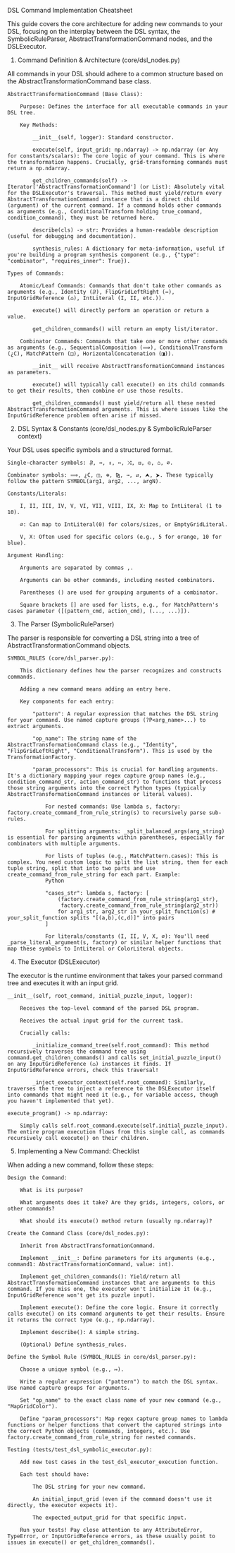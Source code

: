 DSL Command Implementation Cheatsheet

This guide covers the core architecture for adding new commands to your DSL, focusing on the interplay between the DSL syntax, the SymbolicRuleParser, AbstractTransformationCommand nodes, and the DSLExecutor.

1. Command Definition & Architecture (core/dsl_nodes.py)

All commands in your DSL should adhere to a common structure based on the AbstractTransformationCommand base class.

    AbstractTransformationCommand (Base Class):

        Purpose: Defines the interface for all executable commands in your DSL tree.

        Key Methods:

            __init__(self, logger): Standard constructor.

            execute(self, input_grid: np.ndarray) -> np.ndarray (or Any for constants/scalars): The core logic of your command. This is where the transformation happens. Crucially, grid-transforming commands must return a np.ndarray.

            get_children_commands(self) -> Iterator['AbstractTransformationCommand'] (or List): Absolutely vital for the DSLExecutor's traversal. This method must yield/return every AbstractTransformationCommand instance that is a direct child (argument) of the current command. If a command holds other commands as arguments (e.g., ConditionalTransform holding true_command, condition_command), they must be returned here.

            describe(cls) -> str: Provides a human-readable description (useful for debugging and documentation).

            synthesis_rules: A dictionary for meta-information, useful if you're building a program synthesis component (e.g., {"type": "combinator", "requires_inner": True}).

    Types of Commands:

        Atomic/Leaf Commands: Commands that don't take other commands as arguments (e.g., Identity (Ⳁ), FlipGridLeftRight (↔), InputGridReference (⌂), IntLiteral (I, II, etc.)).

            execute() will directly perform an operation or return a value.

            get_children_commands() will return an empty list/iterator.

        Combinator Commands: Commands that take one or more other commands as arguments (e.g., SequentialComposition (⟹), ConditionalTransform (¿C), MatchPattern (◫), HorizontalConcatenation (◨)).

            __init__ will receive AbstractTransformationCommand instances as parameters.

            execute() will typically call execute() on its child commands to get their results, then combine or use those results.

            get_children_commands() must yield/return all these nested AbstractTransformationCommand arguments. This is where issues like the InputGridReference problem often arise if missed.

2. DSL Syntax & Constants (core/dsl_nodes.py & SymbolicRuleParser context)

Your DSL uses specific symbols and a structured format.

    Single-character symbols: Ⳁ, ↔, ↕, ↢, ⤨, ⧈, ⧀, ⌂, ∅.

    Combinator symbols: ⟹, ¿C, ◫, ⊕, ⧎, →, ⇄, ⮝, ⮞. These typically follow the pattern SYMBOL(arg1, arg2, ..., argN).

    Constants/Literals:

        I, II, III, IV, V, VI, VII, VIII, IX, X: Map to IntLiteral (1 to 10).

        ∅: Can map to IntLiteral(0) for colors/sizes, or EmptyGridLiteral.

        V, X: Often used for specific colors (e.g., 5 for orange, 10 for blue).

    Argument Handling:

        Arguments are separated by commas ,.

        Arguments can be other commands, including nested combinators.

        Parentheses () are used for grouping arguments of a combinator.

        Square brackets [] are used for lists, e.g., for MatchPattern's cases parameter ([(pattern_cmd, action_cmd), (..., ...)]).

3. The Parser (SymbolicRuleParser)

The parser is responsible for converting a DSL string into a tree of AbstractTransformationCommand objects.

    SYMBOL_RULES (core/dsl_parser.py):

        This dictionary defines how the parser recognizes and constructs commands.

        Adding a new command means adding an entry here.

        Key components for each entry:

            "pattern": A regular expression that matches the DSL string for your command. Use named capture groups (?P<arg_name>...) to extract arguments.

            "op_name": The string name of the AbstractTransformationCommand class (e.g., "Identity", "FlipGridLeftRight", "ConditionalTransform"). This is used by the TransformationFactory.

            "param_processors": This is crucial for handling arguments. It's a dictionary mapping your regex capture group names (e.g., condition_command_str, action_command_str) to functions that process those string arguments into the correct Python types (typically AbstractTransformationCommand instances or literal values).

                For nested commands: Use lambda s, factory: factory.create_command_from_rule_string(s) to recursively parse sub-rules.

                For splitting arguments: _split_balanced_args(arg_string) is essential for parsing arguments within parentheses, especially for combinators with multiple arguments.

                For lists of tuples (e.g., MatchPattern.cases): This is complex. You need custom logic to split the list string, then for each tuple string, split that into two parts and use create_command_from_rule_string for each part. Example:
                Python

                "cases_str": lambda s, factory: [
                    (factory.create_command_from_rule_string(arg1_str),
                     factory.create_command_from_rule_string(arg2_str))
                    for arg1_str, arg2_str in your_split_function(s) # your_split_function splits "[(a,b),(c,d)]" into pairs
                ]

                For literals/constants (I, II, V, X, ∅): You'll need _parse_literal_argument(s, factory) or similar helper functions that map these symbols to IntLiteral or ColorLiteral objects.

4. The Executor (DSLExecutor)

The executor is the runtime environment that takes your parsed command tree and executes it with an input grid.

    __init__(self, root_command, initial_puzzle_input, logger):

        Receives the top-level command of the parsed DSL program.

        Receives the actual input grid for the current task.

        Crucially calls:

            _initialize_command_tree(self.root_command): This method recursively traverses the command tree using command.get_children_commands() and calls set_initial_puzzle_input() on any InputGridReference (⌂) instances it finds. If InputGridReference errors, check this traversal!

            _inject_executor_context(self.root_command): Similarly, traverses the tree to inject a reference to the DSLExecutor itself into commands that might need it (e.g., for variable access, though you haven't implemented that yet).

    execute_program() -> np.ndarray:

        Simply calls self.root_command.execute(self.initial_puzzle_input). The entire program execution flows from this single call, as commands recursively call execute() on their children.

5. Implementing a New Command: Checklist

When adding a new command, follow these steps:

    Design the Command:

        What is its purpose?

        What arguments does it take? Are they grids, integers, colors, or other commands?

        What should its execute() method return (usually np.ndarray)?

    Create the Command Class (core/dsl_nodes.py):

        Inherit from AbstractTransformationCommand.

        Implement __init__: Define parameters for its arguments (e.g., command1: AbstractTransformationCommand, value: int).

        Implement get_children_commands(): Yield/return all AbstractTransformationCommand instances that are arguments to this command. If you miss one, the executor won't initialize it (e.g., InputGridReference won't get its puzzle input).

        Implement execute(): Define the core logic. Ensure it correctly calls execute() on its command arguments to get their results. Ensure it returns the correct type (e.g., np.ndarray).

        Implement describe(): A simple string.

        (Optional) Define synthesis_rules.

    Define the Symbol Rule (SYMBOL_RULES in core/dsl_parser.py):

        Choose a unique symbol (e.g., ↦).

        Write a regular expression ("pattern") to match the DSL syntax. Use named capture groups for arguments.

        Set "op_name" to the exact class name of your new command (e.g., "MapGridColor").

        Define "param_processors": Map regex capture group names to lambda functions or helper functions that convert the captured strings into the correct Python objects (commands, integers, etc.). Use factory.create_command_from_rule_string for nested commands.

    Testing (tests/test_dsl_symbolic_executor.py):

        Add new test cases in the test_dsl_executor_execution function.

        Each test should have:

            The DSL string for your new command.

            An initial_input_grid (even if the command doesn't use it directly, the executor expects it).

            The expected_output_grid for that specific input.

        Run your tests! Pay close attention to any AttributeError, TypeError, or InputGridReference errors, as these usually point to issues in execute() or get_children_commands().